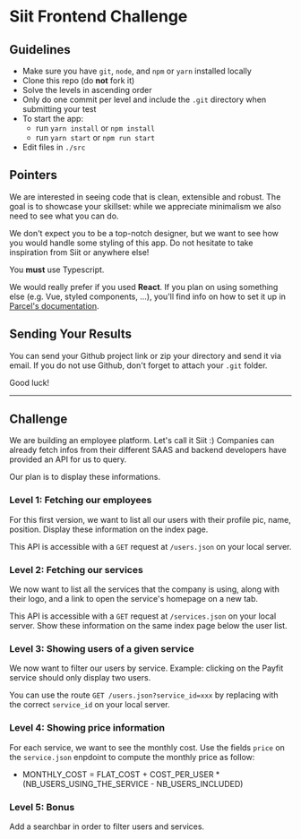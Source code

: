 # Siit Frontend Challenge

## Guidelines

- Make sure you have `git`, `node`, and `npm` or `yarn` installed locally
- Clone this repo (do **not** fork it)
- Solve the levels in ascending order
- Only do one commit per level and include the `.git` directory when submitting your test
- To start the app:
  - run `yarn install` or `npm install`
  - run `yarn start` or `npm run start`
- Edit files in `./src`

## Pointers

We are interested in seeing code that is clean, extensible and robust. The goal is to showcase your skillset: while we appreciate minimalism we also need to see what you can do.

We don't expect you to be a top-notch designer, but we want to see how you would handle some styling of this app. Do not hesitate to take inspiration from Siit or anywhere else!

You **must** use Typescript. 

We would really prefer if you used **React**. If you plan on using something else (e.g. Vue, styled components, ...), you'll find info on how to set it up in [Parcel's documentation](https://en.parceljs.org/recipes.html).


## Sending Your Results

You can send your Github project link or zip your directory and send it via email.
If you do not use Github, don't forget to attach your `.git` folder.

Good luck!

---

## Challenge

We are building an employee platform. Let's call it Siit :)
Companies can already fetch infos from their different SAAS and backend developers have provided an API for us to query.

Our plan is to display these informations.

### Level 1: Fetching our employees

For this first version, we want to list all our users with their profile pic, name, position. Display these information on the index page.

This API is accessible with a `GET` request at `/users.json` on your local server.

### Level 2: Fetching our services

We now want to list all the services that the company is using, along with their logo, and a link to open the service's homepage on a new tab.

This API is accessible with a `GET` request at `/services.json` on your local server. Show these information on the same index page below the user list.

### Level 3: Showing users of a given service

We now want to filter our users by service. Example: clicking on the Payfit service should only display two users.

You can use the route `GET /users.json?service_id=xxx` by replacing with the correct `service_id` on your local server.

### Level 4: Showing price information

For each service, we want to see the monthly cost. Use the fields `price` on the `service.json` enpdoint to compute the monthly price as follow:

- MONTHLY_COST = FLAT_COST + COST_PER_USER * (NB_USERS_USING_THE_SERVICE - NB_USERS_INCLUDED)

### Level 5: Bonus

Add a searchbar in order to filter users and services.
